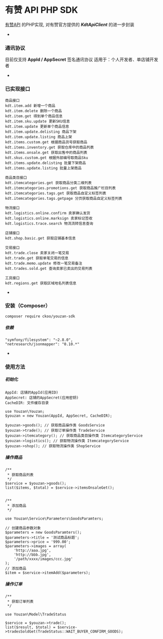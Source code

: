 # 有赞 API PHP SDK

[有赞API](http://open.youzan.com/api) 的PHP实现, 对有赞官方提供的 ***KdtApiClient*** 的进一步封装

-
### 通讯协议
目前仅支持 **AppId / AppSecret** 签名通讯协议 适用于：个人开发者、单店铺开发者

-
### 已实现接口
```
商品接口
kdt.item.add 新增一个商品
kdt.item.delete 删除一个商品
kdt.item.get 得到单个商品信息
kdt.item.sku.update 更新SKU信息
kdt.item.update 更新单个商品信息
kdt.item.update.delisting 商品下架
kdt.item.update.listing 商品上架
kdt.items.custom.get 根据商品货号获取商品
kdt.items.inventory.get 获取仓库中的商品列表
kdt.items.onsale.get 获取出售中的商品列表
kdt.skus.custom.get 根据外部编号取商品Sku
kdt.items.update.delisting 批量下架商品
kdt.items.update.listing 批量上架商品
```
```
商品类目接口
kdt.itemcategories.get 获取商品分类二维列表
kdt.itemcategories.promotions.get 获取商品推广栏目列表
kdt.itemcategories.tags.get 获取商品自定义标签列表
kdt.itemcategories.tags.getpage 分页获取商品自定义标签列表
```
```
物流接口
kdt.logistics.online.confirm 卖家确认发货
kdt.logistics.online.marksign 卖家标记签收
kdt.logistics.trace.search 物流流转信息查询
```
```
店铺接口
kdt.shop.basic.get 获取店铺基本信息
```
```
交易接口
kdt.trade.close 卖家关闭一笔交易
kdt.trade.get 获取单笔交易的信息
kdt.trade.memo.update 修改一笔交易备注
kdt.trades.sold.get 查询卖家已卖出的交易列表
```
```
工具接口
kdt.regions.get 获取区域地名列表信息
```

-
### 安装（Composer）
```
composer require ckoo/youzan-sdk
```

##### 依赖
```
"symfony/filesystem": "~2.8.0",
"netresearch/jsonmapper": "0.10.*"
```

-
### 使用方法

##### 初始化
```
AppId: 店铺的AppId(应用ID)
AppSecret: 店铺的AppSecret(应用密钥)
CacheDIR: 文件缓存目录

use Youzan\Youzan;
$youzan = new Youzan(AppId, AppSecret, CacheDIR);

$youzan->goods(); // 获取商品操作类 GoodsService
$youzan->trade(); // 获取订单操作类 TradeService
$youzan->itemcategory(); // 获取商品类目操作类 ItemcategoryService
$youzan->logistics(); // 获取物流操作类 ItemcategoryService
$youzan->shop(); // 获取物流操作类 ShopService
```

##### 操作商品
```
/**
 * 获取商品列表
 */
$service = $youzan->goods(); 
list($items, $total) = $service->itemsOnsaleGet();


/**
 * 添加商品
 */

use Youzan\Service\Parameters\GoodsParamters;

// 创建商品参数对象
$parameters = new GoodsParamters();
$parameters->title = '测试商品标题';
$parameters->price = '999.00';
$parameters->images = array(
	'http://aaa.jpg',
	'http://bbb.jpg',
	'/path/xxxx/images/ccc.jpg'
);
// 添加商品
$item = $service->itemAdd($parameters);

```

##### 操作订单
```
/**
 * 获取订单列表
 */
 
use Youzan\Model\TradeStatus

$service = $youzan->trade();
list($result, $total) = $service->tradesSoldGet(TradeStatus::WAIT_BUYER_CONFIRM_GOODS);
```
